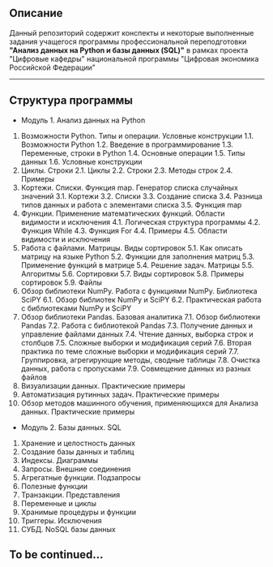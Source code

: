 ## Описание
Данный репозиторий содержит конспекты и некоторые выполненные задания учащегося программы профессиональной переподготовки **"Анализ данных на Python и базы данных (SQL)"** в рамках проекта "Цифровые кафедры" национальной программы "Цифровая экономика Российской Федерации"

---

## Структура программы

- Модуль 1. Анализ данных на Python
1. Возможности Python. Типы и операции. Условные конструкции 
1.1. Возможности Python 
1.2. Введение в программирование 
1.3. Переменные, строки в Python 
1.4. Основные операции 
1.5. Типы данных 
1.6. Условные конструкции 
2. Циклы. Строки
2.1. Циклы
2.2. Строки
2.3. Методы строк
2.4. Примеры
3. Кортежи. Списки. Функция map. Генератор списка случайных значений
3.1. Кортежи
3.2. Списки
3.3. Создание списка
3.4. Разница типов данных и работа с элементами списка
3.5. Функция map
4. Функции. Применение математических функций. Области видимости и исключения
4.1. Логическая структура программы
4.2. Функция While
4.3. Функция For
4.4. Примеры
4.5. Области видимости и исключения
5. Работа с файлами. Матрицы. Виды сортировок
5.1. Как описать матрицу на языке Python
5.2. Функции для заполнения матриц
5.3. Применение функций в матрице
5.4. Решение задач. Матрицы
5.5. Алгоритмы
5.6. Сортировки
5.7. Виды сортировок
5.8. Примеры сортировок
5.9. Файлы
6. Обзор библиотеки NumPy. Работа с функциями NumPy. Библиотека SciPY
6.1. Обзор библиотек NumPy и SciPY
6.2. Практическая работа с библиотеками NumPy и SciPY
7. Обзор библиотеки Pandas. Базовая аналитика
7.1. Обзор библиотеки Pandas
7.2. Работа с библиотекой Pandas
7.3. Получение данных и управление файлами данных
7.4. Чтение данных, выборка строк и столбцов
7.5. Сложные выборки и модификация серий
7.6. Вторая практика по теме сложные выборки и модификация серий
7.7. Группировка, агрегирующие методы, сводные таблицы
7.8. Очистка данных, работа с пропусками
7.9. Совмещение данных из разных файлов
8. Визуализации данных. Практические примеры
9. Автоматизация рутинных задач. Практические примеры
10. Обзор методов машинного обучения, применяющихся для Анализа данных. Практические примеры

- Модуль 2. Базы данных. SQL
1. Хранение и целостность данных
2. Создание базы данных и таблиц
3. Индексы. Диаграммы
4. Запросы. Внешние соединения
5. Агрегатные функции. Подзапросы
6. Полезные функции
7. Транзакции. Представления
8. Переменные и циклы
9. Хранимые процедуры и функции
10. Триггеры. Исключения
11. СУБД. NoSQL базы данных

## To be continued...